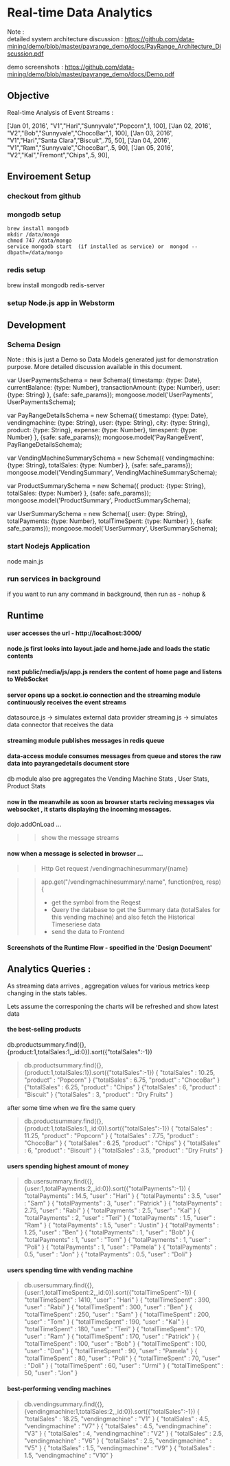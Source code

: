# Real-time Data Analytics

Note :  
detailed system architecture discussion :  https://github.com/data-mining/demo/blob/master/payrange_demo/docs/PayRange_Architecture_Discussion.pdf

demo screenshots : https://github.com/data-mining/demo/blob/master/payrange_demo/docs/Demo.pdf 

## Objective

Real-time Analysis of Event Streams :

['Jan 01, 2016', "V1","Hari","Sunnyvale","Popcorn",1, 100],
['Jan 02, 2016', "V2","Bob","Sunnyvale","ChocoBar",1, 100],
['Jan 03, 2016', "V1","Hari","Santa Clara","Biscuit",.75, 50],
['Jan 04, 2016', "V1","Ram","Sunnyvale","ChocoBar",.5, 90],
['Jan 05, 2016', "V2","Kal","Fremont","Chips",.5, 90],

## Enviroement Setup
### checkout from github
### mongodb setup
    brew install mongodb
    mkdir /data/mongo
    chmod 747 /data/mongo
    service mongodb start  (if installed as service) or  mongod --dbpath=/data/mongo
### redis setup
   brew install mongodb
   redis-server
### setup Node.js app in Webstorm

## Development

### Schema Design
Note : this is just a Demo so Data Models generated just for demonstration purpose.
More detailed discussion available in this document.

var UserPaymentsSchema = new Schema({
    timestamp: {type: Date},
    currentBalance: {type: Number},
    transactionAmount: {type: Number},
    user: {type: String}
}, {safe: safe_params});
mongoose.model('UserPayments', UserPaymentsSchema);

var PayRangeDetailsSchema = new Schema({
    timestamp: {type: Date},
    vendingmachine: {type: String},
    user: {type: String},
    city: {type: String},
    product: {type: String},
    expense: {type: Number},
    timespent: {type: Number}
}, {safe: safe_params});
mongoose.model('PayRangeEvent', PayRangeDetailsSchema);

var VendingMachineSummarySchema = new Schema({
    vendingmachine: {type: String},
    totalSales: {type: Number}
}, {safe: safe_params});
mongoose.model('VendingSummary', VendingMachineSummarySchema);

var ProductSummarySchema = new Schema({
    product: {type: String},
    totalSales: {type: Number}
}, {safe: safe_params});
mongoose.model('ProductSummary', ProductSummarySchema);

var UserSummarySchema = new Schema({
    user: {type: String},
    totalPayments: {type: Number},
    totalTimeSpent: {type: Number}
}, {safe: safe_params});
mongoose.model('UserSummary', UserSummarySchema);

### start Nodejs Application
   node main.js

### run services in background
   if you want to run any command in background, then run as - nohup <command> &


## Runtime

#### user accesses the url - http://localhost:3000/

#### node.js first looks into layout.jade and home.jade and loads the static contents

#### next public/media/js/app.js renders the content of home page and listens to WebSocket

#### server opens up a socket.io connection and the streaming module continuously receives the event streams

datasource.js -> simulates external data provider
streaming.js -> simulates data connector that receives the data

#### streaming module publishes messages in redis queue

#### data-access module consumes messages from queue  and stores the raw data into payrangedetails document store

db module also pre aggregates the Vending Machine Stats , User Stats, Product Stats

#### now in the meanwhile as soon as browser starts reciving messages via websocket , it starts displaying the incoming messages.

dojo.addOnLoad ...
>> show the message streams

####  now when a message is selected in browser ...

>> Http Get request  /vendingmachinesummary/{name}

>> app.get("/vendingmachinesummary/:name", function(req, resp) {
>> - get the symbol from the Reqest
>> - Query the database to get the Summary data (totalSales for this vending machine) and also fetch the Historical Timeseriese data 
>> - send the data to Frontend 

#### Screenshots of the Runtime Flow - specified in the 'Design Document'

## Analytics Queries :

As streaming data arrives , aggregation values for various metrics keep changing in the stats tables.

Lets assume the corresponing the charts will be refreshed and show latest data 

#### the best-selling products

db.productsummary.find({},{product:1,totalSales:1,_id:0}).sort({"totalSales":-1})

> db.productsummary.find({},{product:1,totalSales:1}).sort({"totalSales":-1})
{ "totalSales" : 10.25, "product" : "Popcorn" }
{"totalSales" : 6.75, "product" : "ChocoBar" }
{"totalSales" : 6.25, "product" : "Chips" }
{"totalSales" : 6, "product" : "Biscuit" }
{"totalSales" : 3, "product" : "Dry Fruits" }

after some time when we fire the same query 

> db.productsummary.find({},{product:1,totalSales:1,_id:0}).sort({"totalSales":-1})
{ "totalSales" : 11.25, "product" : "Popcorn" }
{ "totalSales" : 7.75, "product" : "ChocoBar" }
{ "totalSales" : 6.25, "product" : "Chips" }
{ "totalSales" : 6, "product" : "Biscuit" }
{ "totalSales" : 3.5, "product" : "Dry Fruits" }



#### users spending highest amount of money

> db.usersummary.find({},{user:1,totalPayments:2,_id:0}).sort({"totalPayments":-1})
{ "totalPayments" : 14.5, "user" : "Hari" }
{ "totalPayments" : 3.5, "user" : "Sam" }
{ "totalPayments" : 3, "user" : "Patrick" }
{ "totalPayments" : 2.75, "user" : "Rabi" }
{ "totalPayments" : 2.5, "user" : "Kal" }
{ "totalPayments" : 2, "user" : "Teri" }
{ "totalPayments" : 1.5, "user" : "Ram" }
{ "totalPayments" : 1.5, "user" : "Justin" }
{ "totalPayments" : 1.25, "user" : "Ben" }
{ "totalPayments" : 1, "user" : "Bob" }
{ "totalPayments" : 1, "user" : "Tom" }
{ "totalPayments" : 1, "user" : "Poli" }
{ "totalPayments" : 1, "user" : "Pamela" }
{ "totalPayments" : 0.5, "user" : "Jon" }
{ "totalPayments" : 0.5, "user" : "Doli" }

#### users spending time with vending machine

> db.usersummary.find({},{user:1,totalTimeSpent:2,_id:0}).sort({"totalTimeSpent":-1})
{ "totalTimeSpent" : 1410, "user" : "Hari" }
{ "totalTimeSpent" : 390, "user" : "Rabi" }
{ "totalTimeSpent" : 300, "user" : "Ben" }
{ "totalTimeSpent" : 250, "user" : "Sam" }
{ "totalTimeSpent" : 200, "user" : "Tom" }
{ "totalTimeSpent" : 190, "user" : "Kal" }
{ "totalTimeSpent" : 180, "user" : "Teri" }
{ "totalTimeSpent" : 170, "user" : "Ram" }
{ "totalTimeSpent" : 170, "user" : "Patrick" }
{ "totalTimeSpent" : 100, "user" : "Bob" }
{ "totalTimeSpent" : 100, "user" : "Don" }
{ "totalTimeSpent" : 90, "user" : "Pamela" }
{ "totalTimeSpent" : 80, "user" : "Poli" }
{ "totalTimeSpent" : 70, "user" : "Doli" }
{ "totalTimeSpent" : 60, "user" : "Urmi" }
{ "totalTimeSpent" : 50, "user" : "Jon" }

#### best-performing vending machines
> db.vendingsummary.find({},{vendingmachine:1,totalSales:2,_id:0}).sort({"totalSales":-1})
{ "totalSales" : 18.25, "vendingmachine" : "V1" }
{ "totalSales" : 4.5, "vendingmachine" : "V7" }
{ "totalSales" : 4.5, "vendingmachine" : "V3" }
{ "totalSales" : 4, "vendingmachine" : "V2" }
{ "totalSales" : 2.5, "vendingmachine" : "V6" }
{ "totalSales" : 2.5, "vendingmachine" : "V5" }
{ "totalSales" : 1.5, "vendingmachine" : "V9" }
{ "totalSales" : 1.5, "vendingmachine" : "V10" }
